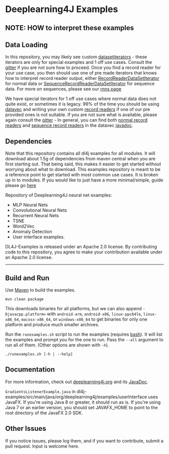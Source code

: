 Deeplearning4J Examples
=========================

## NOTE: HOW to interpret these examples

## Data Loading
In this repository, you may likely see custom [datasetiterators](https://github.com/eclipse/deeplearning4j/blob/master/nd4j/nd4j-backends/nd4j-api-parent/nd4j-api/src/main/java/org/nd4j/linalg/dataset/api/iterator/DataSetIterator.java) - these iterators are only for special examples and 1 off use cases. Consult the [gitter](https://gitter.im/deeplearning4j/deeplearning4j) if you are not sure how to proceed.
Once you find a record reader for your use case, you then should use one of pre made iterators that knows how to interpret record reader output, either [RecordReaderDataSetIterator](https://deeplearning4j.org/api/latest/org/deeplearning4j/datasets/datavec/RecordReaderDataSetIterator.html) for normal data or [SequenceRecordReaderDataSetIterator](https://deeplearning4j.org/api/latest/org/deeplearning4j/datasets/datavec/SequenceRecordReaderDataSetIterator.html) for sequence data. For more on sequences, please see our [rnns page](http://deeplearning4j.org/usingrnns)


We have special iterators for 1 off use cases where normal data does not quite exist, or sometimes it is legacy.
99% of the time you should be using [datavec](https://deeplearning4j.org/datavec) and writing your own custom [record readers](https://deeplearning4j.org/api/latest/org/datavec/api/records/reader/RecordReader.html) if one of our pre provided ones is not suitable. If you are not sure what is available, please again consult the [gitter](https://gitter.im/deeplearning4j/deeplearning4j) - In general, you can find both [normal record readers](https://deeplearning4j.org/api/latest/org/datavec/api/records/reader/RecordReader.html) and [sequence record readers](https://deeplearning4j.org/api/latest/org/datavec/api/records/reader/SequenceRecordReader.html) in the datavec [javadoc](https://deeplearning4j.org/docs/latest/datavec-overview).


## Dependencies

Note that this repository contains all dl4j examples for all modules. It will download about 1.5g of dependencies from maven central when you are first starting out. That being said, this makes it easier to get started without worrying about what to download. This examples repository is meant to be a reference point to get started with most common use cases.
It is broken up in to modules. If you would like to just have a more minimal/simple, guide please go [here](http://www.dubs.tech/guides/maven-essentials/)


Repository of Deeplearning4J neural net examples:

- MLP Neural Nets
- Convolutional Neural Nets
- Recurrent Neural Nets
- TSNE
- Word2Vec
- Anomaly Detection
- User interface examples.

DL4J-Examples is released under an Apache 2.0 license. By contributing code to this repository, you agree to make your contribution available under an Apache 2.0 license.

---

## Build and Run

Use [Maven](https://maven.apache.org/) to build the examples.

```
mvn clean package
```

This downloads binaries for all platforms, but we can also append `-Djavacpp.platform=` with `android-arm`, `android-x86`, `linux-ppc64le`, `linux-x86_64`, `macosx-x86_64`, or `windows-x86_64` to get binaries for only one platform and produce much smaller archives.

Run the `runexamples.sh` script to run the examples (requires [bash](https://www.gnu.org/software/bash/)). It will list the examples and prompt you for the one to run. Pass the `--all` argument to run all of them. (Other options are shown with `-h`).

```
./runexamples.sh [-h | --help]
```


## Documentation
For more information, check out [deeplearning4j.org](http://deeplearning4j.org/) and its [JavaDoc](https://deeplearning4j.org/docs/latest/).

`GradientsListenerExample.java` in dl4j-examples/src/main/java/org/deeplearning4j/examples/userInterface uses JavaFX. If you're using Java 8 or greater, it should run as is.  If you're using Java 7 or an earlier version, you should set JAVAFX_HOME to point to the root directory of the JavaFX 2.0 SDK.

## Other Issues

If you notice issues, please log them, and if you want to contribute, submit a pull request. Input is welcome here.

